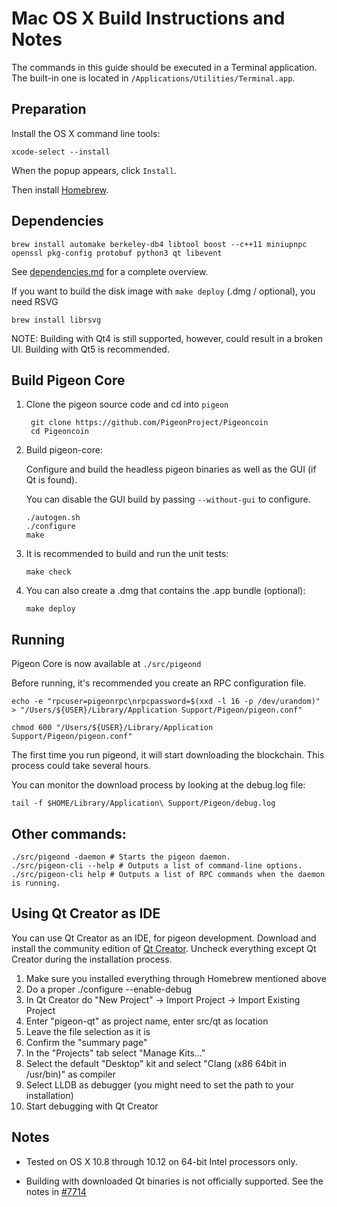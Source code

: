 Mac OS X Build Instructions and Notes
====================================
The commands in this guide should be executed in a Terminal application.
The built-in one is located in `/Applications/Utilities/Terminal.app`.

Preparation
-----------
Install the OS X command line tools:

`xcode-select --install`

When the popup appears, click `Install`.

Then install [Homebrew](https://brew.sh).

Dependencies
----------------------

    brew install automake berkeley-db4 libtool boost --c++11 miniupnpc openssl pkg-config protobuf python3 qt libevent

See [dependencies.md](dependencies.md) for a complete overview.

If you want to build the disk image with `make deploy` (.dmg / optional), you need RSVG

    brew install librsvg

NOTE: Building with Qt4 is still supported, however, could result in a broken UI. Building with Qt5 is recommended.

Build Pigeon Core
------------------------

1. Clone the pigeon source code and cd into `pigeon`

        git clone https://github.com/PigeonProject/Pigeoncoin
        cd Pigeoncoin

2.  Build pigeon-core:

    Configure and build the headless pigeon binaries as well as the GUI (if Qt is found).

    You can disable the GUI build by passing `--without-gui` to configure.

        ./autogen.sh
        ./configure
        make

3.  It is recommended to build and run the unit tests:

        make check

4.  You can also create a .dmg that contains the .app bundle (optional):

        make deploy

Running
-------

Pigeon Core is now available at `./src/pigeond`

Before running, it's recommended you create an RPC configuration file.

    echo -e "rpcuser=pigeonrpc\nrpcpassword=$(xxd -l 16 -p /dev/urandom)" > "/Users/${USER}/Library/Application Support/Pigeon/pigeon.conf"

    chmod 600 "/Users/${USER}/Library/Application Support/Pigeon/pigeon.conf"

The first time you run pigeond, it will start downloading the blockchain. This process could take several hours.

You can monitor the download process by looking at the debug.log file:

    tail -f $HOME/Library/Application\ Support/Pigeon/debug.log

Other commands:
-------

    ./src/pigeond -daemon # Starts the pigeon daemon.
    ./src/pigeon-cli --help # Outputs a list of command-line options.
    ./src/pigeon-cli help # Outputs a list of RPC commands when the daemon is running.

Using Qt Creator as IDE
------------------------
You can use Qt Creator as an IDE, for pigeon development.
Download and install the community edition of [Qt Creator](https://www.qt.io/download/).
Uncheck everything except Qt Creator during the installation process.

1. Make sure you installed everything through Homebrew mentioned above
2. Do a proper ./configure --enable-debug
3. In Qt Creator do "New Project" -> Import Project -> Import Existing Project
4. Enter "pigeon-qt" as project name, enter src/qt as location
5. Leave the file selection as it is
6. Confirm the "summary page"
7. In the "Projects" tab select "Manage Kits..."
8. Select the default "Desktop" kit and select "Clang (x86 64bit in /usr/bin)" as compiler
9. Select LLDB as debugger (you might need to set the path to your installation)
10. Start debugging with Qt Creator

Notes
-----

* Tested on OS X 10.8 through 10.12 on 64-bit Intel processors only.

* Building with downloaded Qt binaries is not officially supported. See the notes in [#7714](https://github.com/PigeonProject/Pigeoncoin/issues/7714)
